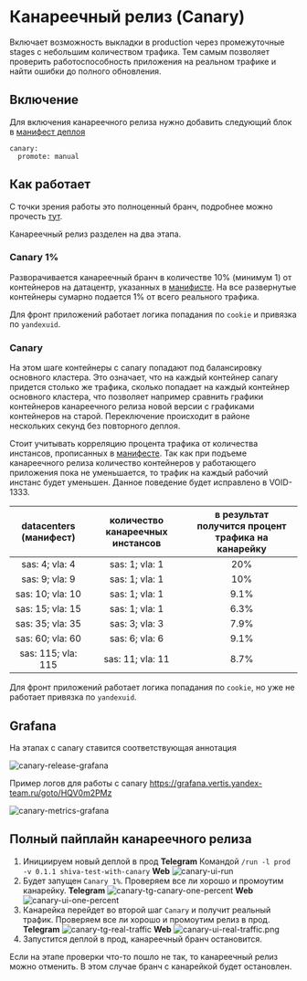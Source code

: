 # Канареечный релиз (Canary)

Включает возможность выкладки в production через промежуточные stages с небольшим количеством трафика. Тем самым позволяет проверить работоспособность приложения на реальном трафике и найти ошибки до полного обновления.


## Включение

Для включения канареечного релиза нужно добавить следующий блок в [манифест деплоя](../../service-preparation/manifest.md#canary)

```
canary:
  promote: manual
```

## Как работает
С точки зрения работы это полноценный бранч, подробнее можно прочесть [тут](branch.md).

Канареечный релиз разделен на два этапа.

### Canary 1%
Разворачивается канареечный бранч в количестве 10% (минимум 1) от контейнеров на датацентр, указанных в [манифисте](../../service-preparation/manifest.md#datacenters). На все развернутые контейнеры сумарно подается 1% от всего реального трафика.

Для фронт приложений работает логика попадания по `cookie` и привязка по `yandexuid`.

### Canary
На этом шаге контейнеры с canary попадают под балансировку основного кластера. Это означает, что на каждый контейнер canary придется столько же трафика, сколько попадает на каждый контейнер основного кластера, что позволяет например сравнить графики контейнеров канареечного релиза новой версии с графиками контейнеров на старой.
Переключение происходит в районе нескольких секунд без повторного деплоя.

Стоит учитывать корреляцию процента трафика от количества инстансов, прописанных в [манифесте](../../service-preparation/manifest.md#datacenters). Так как при подъеме канареечного релиза количество контейнеров у работающего приложения пока не уменьшается, то трафик на каждый рабочий инстанс будет уменьшен. Данное поведение будет исправлено в VOID-1333.

datacenters (манифест) | количество канареечных инстансов | в результат получится процент трафика на канарейку
:---: | :---: | :---:
sas: 4; vla: 4| sas: 1; vla: 1| 20%
sas: 9; vla: 9| sas: 1; vla: 1| 10%
sas: 10; vla: 10| sas: 1; vla: 1| 9.1%
sas: 15; vla: 15| sas: 1; vla: 1| 6.3%
sas: 35; vla: 35| sas: 3; vla: 3| 7.9%
sas: 60; vla: 60| sas: 6; vla: 6| 9.1%
sas: 115; vla: 115| sas: 11; vla: 11| 8.7%

Для фронт приложений работает логика попадания по `cookie`, но уже не работает привязка по `yandexuid`.

## Grafana
На этапах с canary ставится соответствующая аннотация

![canary-release-grafana](canary-release-grafana.png)

Пример логов для работы с canary
https://grafana.vertis.yandex-team.ru/goto/HQV0m2PMz

![canary-metrics-grafana](canary-metrics-grafana.png)

## Полный пайплайн канареечного релиза
1. Инициируем новый деплой в прод
   **Telegram**
   Командой `/run -l prod -v 0.1.1 shiva-test-with-canary`
   **Web**
   ![canary-ui-run](canary-ui-run.png)
2. Будет запущен `Canary 1%`. Проверяем все ли хорошо и промоутим канарейку.
   **Telegram**
   ![canary-tg-canary-one-percent](canary-tg-one-percent.png)
   **Web**
   ![canary-ui-one-percent](canary-ui-one-percent.png)
4. Канарейка перейдет во второй шаг `Canary` и получит реальный трафик. Проверяем все ли хорошо и промоутим релиз в прод.
   **Telegram**
   ![canary-tg-real-traffic](canary-tg-real-traffic.png)
   **Web**
   ![canary-ui-real-traffic.png](canary-ui-real-traffic.png)
6. Запустится деплой в прод, канареечный бранч остановится.

Если на этапе проверки что-то пошло не так, то канареечный релиз можно отменить. В этом случае бранч с канарейкой будет остановлен.




